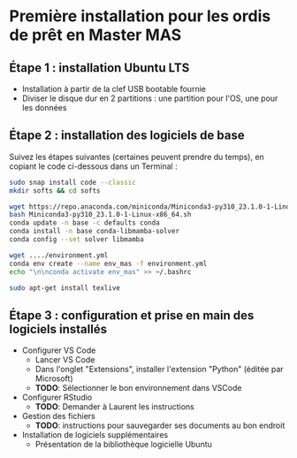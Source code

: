 # Première installation pour les ordis de prêt en Master MAS

## Étape 1 : installation Ubuntu LTS

* Installation à partir de la clef USB bootable fournie
* Diviser le disque dur en 2 partitions : une partition pour l'OS, une pour les données

## Étape 2 : installation des logiciels de base

Suivez les étapes suivantes (certaines peuvent prendre du temps), en copiant le code ci-dessous dans un Terminal :

```bash
sudo snap install code --classic
mkdir softs && cd softs

wget https://repo.anaconda.com/miniconda/Miniconda3-py310_23.1.0-1-Linux-x86_64.sh
bash Miniconda3-py310_23.1.0-1-Linux-x86_64.sh
conda update -n base -c defaults conda
conda install -n base conda-libmamba-solver
conda config --set solver libmamba

wget ..../environment.yml
conda env create --name env_mas -f environment.yml
echo "\n\nconda activate env_mas" >> ~/.bashrc

sudo apt-get install texlive
```

## Étape 3 : configuration et prise en main des logiciels installés

* Configurer VS Code
    * Lancer VS Code
    * Dans l'onglet "Extensions", installer l'extension "Python" (éditée par Microsoft)
    * **TODO**: Sélectionner le bon environnement dans VSCode
* Configurer RStudio
    * **TODO**: Demander à Laurent les instructions
* Gestion des fichiers
    * **TODO**: instructions pour sauvegarder ses documents au bon endroit
* Installation de logiciels supplémentaires
    * Présentation de la bibliothèque logicielle Ubuntu
